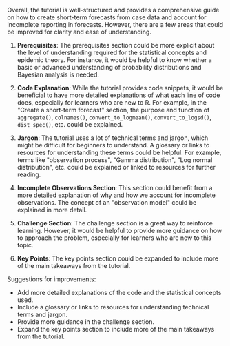 Overall, the tutorial is well-structured and provides a comprehensive guide on how to create short-term forecasts from case data and account for incomplete reporting in forecasts. However, there are a few areas that could be improved for clarity and ease of understanding.

1. **Prerequisites**: The prerequisites section could be more explicit about the level of understanding required for the statistical concepts and epidemic theory. For instance, it would be helpful to know whether a basic or advanced understanding of probability distributions and Bayesian analysis is needed.

2. **Code Explanation**: While the tutorial provides code snippets, it would be beneficial to have more detailed explanations of what each line of code does, especially for learners who are new to R. For example, in the "Create a short-term forecast" section, the purpose and function of `aggregate()`, `colnames()`, `convert_to_logmean()`, `convert_to_logsd()`, `dist_spec()`, etc. could be explained.

3. **Jargon**: The tutorial uses a lot of technical terms and jargon, which might be difficult for beginners to understand. A glossary or links to resources for understanding these terms could be helpful. For example, terms like "observation process", "Gamma distribution", "Log normal distribution", etc. could be explained or linked to resources for further reading.

4. **Incomplete Observations Section**: This section could benefit from a more detailed explanation of why and how we account for incomplete observations. The concept of an "observation model" could be explained in more detail.

5. **Challenge Section**: The challenge section is a great way to reinforce learning. However, it would be helpful to provide more guidance on how to approach the problem, especially for learners who are new to this topic.

6. **Key Points**: The key points section could be expanded to include more of the main takeaways from the tutorial.

Suggestions for improvements:

- Add more detailed explanations of the code and the statistical concepts used.
- Include a glossary or links to resources for understanding technical terms and jargon.
- Provide more guidance in the challenge section.
- Expand the key points section to include more of the main takeaways from the tutorial.
